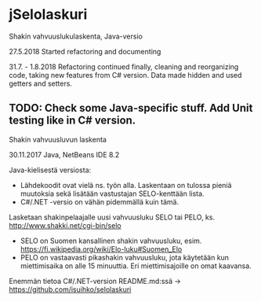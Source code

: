 # jSelolaskuri
Shakin vahvuuslukulaskenta, Java-versio

27.5.2018 Started refactoring and documenting

31.7. - 1.8.2018 Refactoring continued finally, cleaning and reorganizing code, taking new features from C# version. Data made hidden and used getters and setters.

TODO: Check some Java-specific stuff. Add Unit testing like in C# version.
------

Shakin vahvuusluvun laskenta

30.11.2017 Java, NetBeans IDE 8.2

Java-kielisestä versiosta:
- Lähdekoodit ovat vielä ns. työn alla. Laskentaan on tulossa pieniä muutoksia sekä lisätään vastustajan SELO-kenttään lista.
- C#/.NET -versio on vähän pidemmällä kuin tämä.

Lasketaan shakinpelaajalle uusi vahvuusluku SELO tai PELO, ks. http://www.shakki.net/cgi-bin/selo
- SELO on Suomen kansallinen shakin vahvuusluku, esim. https://fi.wikipedia.org/wiki/Elo-luku#Suomen_Elo
- PELO on vastaavasti pikashakin vahvuusluku, jota käytetään kun miettimisaika on alle 15 minuuttia. Eri miettimisajoille on omat kaavansa.

Enemmän tietoa C#/.NET-version README.md:ssä -> https://github.com/isuihko/selolaskuri
